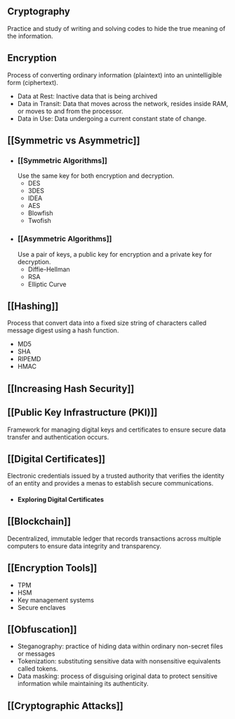 ## Cryptography
Practice and study of writing and solving codes to hide the true meaning of the information.
## Encryption
Process of converting ordinary information (plaintext) into an unintelligible form (ciphertext).
- Data at Rest: Inactive data that is being archived
- Data in Transit: Data that moves across the network, resides inside RAM, or moves to and from the processor.
- Data in Use: Data undergoing a current constant state of change.
## [[Symmetric vs Asymmetric]]
- ### [[Symmetric Algorithms]]
	Use the same key for both encryption and decryption.
	- DES
	- 3DES
	- IDEA
	- AES
	- Blowfish
	- Twofish
- ### [[Asymmetric Algorithms]]
	Use a pair of keys, a public key for encryption and a private key for decryption.
	- Diffie-Hellman
	- RSA
	- Elliptic Curve
## [[Hashing]]
Process that convert data into a fixed size string of characters called message digest using a hash function.
- MD5
- SHA
- RIPEMD
- HMAC
## [[Increasing Hash Security]]
## [[Public Key Infrastructure (PKI)]]
Framework for managing digital keys and certificates to ensure secure data transfer and authentication occurs.
## [[Digital Certificates]]
Electronic credentials issued by a trusted authority that verifies the identity of an entity and provides a menas to establish secure communications. 
- #### Exploring Digital Certificates
## [[Blockchain]]
Decentralized, immutable ledger that records transactions across multiple computers to ensure data integrity and transparency.
## [[Encryption Tools]]
- TPM
- HSM
- Key management systems
- Secure enclaves
## [[Obfuscation]]
- Steganography: practice of hiding data within ordinary non-secret files or messages
- Tokenization: substituting sensitive data with nonsensitive equivalents called tokens.
- Data masking: process of disguising original data to protect sensitive information while maintaining its authenticity.
## [[Cryptographic Attacks]]

